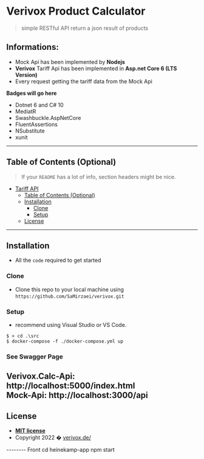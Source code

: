 # Verivox Product Calculator

> simple RESTful API return a json result of products

## Informations:
- Mock Api has been implemented by **Nodejs**
- **Verivox** Tariff Api has been implemented in **Asp.net Core 6 (LTS Version)**
- Every request getting the tariff data from the Mock Api

**Badges will go here**

- Dotnet 6 and C# 10
- MediatR
- Swashbuckle.AspNetCore
- FluentAssertions
- NSubstitute
- xunit

---

## Table of Contents (Optional)

> If your `README` has a lot of info, section headers might be nice.

- [Tariff API](#tariff-api)
  - [Table of Contents (Optional)](#table-of-contents-optional)
  - [Installation](#installation)
    - [Clone](#clone)
    - [Setup](#setup)
  - [License](#license)


---

## Installation

- All the `code` required to get started

### Clone

- Clone this repo to your local machine using `https://github.com/SaMirzaei/verivox.git`

### Setup

- recommend using Visual Studio or VS Code.

```shell
$ > cd .\src
$ docker-compose -f ./docker-compose.yml up 
```
### See Swagger Page

Verivox.Calc-Api: http://localhost:5000/index.html
<br />
Mock-Api: http://localhost:3000/api
---


## License

- **[MIT license](http://opensource.org/licenses/mit-license.php)**
- Copyright 2022 � <a href="http://verivox.de/" target="_blank">verivox.de/</a>






-------- Front 
cd heinekamp-app
npm start